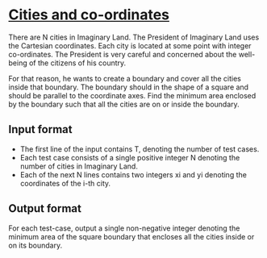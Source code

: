 # [Cities and co-ordinates][link]

There are N cities in Imaginary Land. The President of Imaginary Land uses the Cartesian coordinates. Each city is located at some point with integer co-ordinates. The President is very careful and concerned about the well-being of the citizens of his country.

For that reason, he wants to create a boundary and cover all the cities inside that boundary. The boundary should in the shape of a square and should be parallel to the coordinate axes. Find the minimum area enclosed by the boundary such that all the cities are on or inside the boundary.

## Input format

- The first line of the input contains T, denoting the number of test cases.
- Each test case consists of a single positive integer N denoting the number of cities in Imaginary Land.
- Each of the next N lines contains two integers xi and yi denoting the coordinates of the i-th city.

## Output format

For each test-case, output a single non-negative integer denoting the minimum area of the square boundary that encloses all the cities inside or on its boundary.

[link]: https://www.hackerearth.com/practice/algorithms/greedy/basics-of-greedy-algorithms/practice-problems/algorithm/protect-the-cities/
